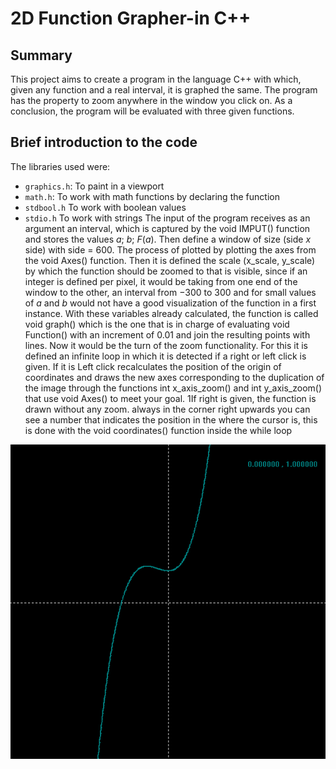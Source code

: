 # 2D Function Grapher-in C++

## Summary
This project aims to create a program in the language
C++ with which, given any function and a real interval, it is graphed
the same. The program has the property to zoom anywhere in
the window you click on. As a conclusion, the program will be evaluated with
three given functions.

## Brief introduction to the code

The libraries used were:
- `graphics.h`: To paint in a viewport
- `math.h`: To work with math functions by declaring the function
- `stdbool.h` To work with boolean values
- `stdio.h` To work with strings
The input of the program receives as an argument an interval, which is captured by the void IMPUT() function and stores the values $a$; $b$; $F(a)$. Then define a
window of size (side $x$ side) with side = 600. The process of
plotted by plotting the axes from the void Axes() function. Then it is defined
the scale (x_scale, y_scale) by which the function should be zoomed to
that is visible, since if an integer is defined per pixel, it would be taking
from one end of the window to the other, an interval from −300 to 300 and for
small values of $a$ and $b$ would not have a good visualization of the function in
a first instance. With these variables already calculated, the function is called
void graph() which is the one that is in charge of evaluating void Function() with
an increment of 0.01 and join the resulting points with lines.
Now it would be the turn of the zoom functionality. For this it is defined
an infinite loop in which it is detected if a right or left click is given. If it is
Left click recalculates the position of the origin of coordinates and draws
the new axes corresponding to the duplication of the image through the functions int x_axis_zoom() and int y_axis_zoom() that use void Axes() to
meet your goal.
1If right is given, the function is drawn without any zoom. always in the corner
right upwards you can see a number that indicates the position in the
where the cursor is, this is done with the void coordinates() function inside the
while loop

![1](/Graphics/1.png)
